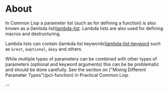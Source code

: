 # About

In Common Lisp a parameter list (such as for defining a function) is also known as a (lambda list)[lambda-list]. 
Lambda lists are also used for defining macros and destructuring.

Lambda lists can contain (lambda list keywords)[lambda-list-keyword] such as `&rest`, `&optional`, `&key` and others.

While multiple types of parameters can be combined with other types of parameters (optional and keyword arguments) this can be be problematic and should be done carefully.
See the section on ("Mixing Different Parameter Types")(pcl-function) in Practical Common Lisp.

--

[lambda-list]: http://www.lispworks.com/documentation/HyperSpec/Body/26_glo_l.htm#lambda_list
[lambda-list-keyword]: http://www.lispworks.com/documentation/HyperSpec/Body/26_glo_l.htm#lambda_list_keyword
[pcl-function]: http://www.gigamonkeys.com/book/functions.html
